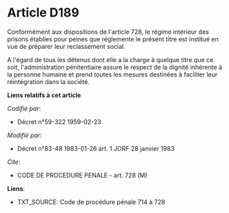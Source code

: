 # Article D189

Conformément aux dispositions de l'article 728, le régime intérieur des prisons établies pour peines que réglemente le
présent titre est institué en vue de préparer leur reclassement social.

A l'égard de tous les détenus dont elle a la charge à quelque titre que ce soit, l'administration pénitentiaire assure le
respect de la dignité inhérente à la personne humaine et prend toutes les mesures destinées à faciliter leur réintégration
dans la société.

**Liens relatifs à cet article**

_Codifié par_:

  - Décret n°59-322 1959-02-23

_Modifié par_:

  - Décret n°83-48 1983-01-26 art. 1 JORF 28 janvier 1983

_Cite_:

  - CODE DE PROCEDURE PENALE - art. 728 (M)

**Liens**:

  - TXT_SOURCE: Code de procédure pénale 714 à 728
